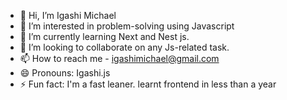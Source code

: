 - 👋 Hi, I’m Igashi Michael
- 👀 I’m interested in problem-solving using Javascript
- 🌱 I’m currently learning Next and Nest js.
- 💞️ I’m looking to collaborate on any Js-related task.
- 📫 How to reach me - igashimichael@gmail.com
- 😄 Pronouns: Igashi.js
- ⚡ Fun fact: I'm a fast leaner. learnt frontend in less than a year
  

<!---
Mikkybeardless/Mikkybeardless is a ✨ special ✨ repository because its `README.md` (this file) appears on your GitHub profile.
You can click the Preview link to take a look at your changes.
--->
